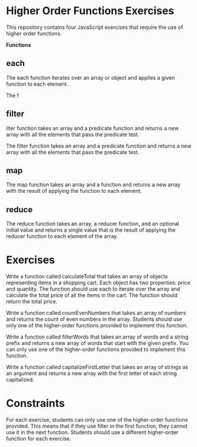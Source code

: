 <h1>Higher Order Functions Exercises</h1>
This repository contains four JavaScript exercises that require the use of higher order functions.

<strong>Functions</strong>

<h2>each</h2>
The each function iterates over an array or object and applies a given function to each element.

The f<h2>filter</h2>ilter function takes an array and a predicate function and returns a new array with all the elements that pass the predicate test.

The filter function takes an array and a predicate function and returns a new array with all the elements that pass the predicate test.

<h2>map</h2>
The map function takes an array and a function and returns a new array with the result of applying the function to each element.

<h2>reduce</h2>
The reduce function takes an array, a reducer function, and an optional initial value and returns a single value that is the result of applying the reducer function to each element of the array.

<h1>Exercises</h1>
Write a function called calculateTotal that takes an array of objects representing items in a shopping cart. Each object has two properties: price and quantity. The function should use each to iterate over the array and calculate the total price of all the items in the cart. The function should return the total price.

Write a function called countEvenNumbers that takes an array of numbers and returns the count of even numbers in the array. Students should use only one of the higher-order functions provided to implement this function.

Write a function called filterWords that takes an array of words and a string prefix and returns a new array of words that start with the given prefix. You can only use one of the higher-order functions provided to implement this function.

Write a function called capitalizeFirstLetter that takes an array of strings as an argument and returns a new array with the first letter of each string capitalized.

<h1>Constraints</h1>
For each exercise, students can only use one of the higher-order functions provided. This means that if they use filter in the first function, they cannot use it in the next function. Students should use a different higher-order function for each exercise.